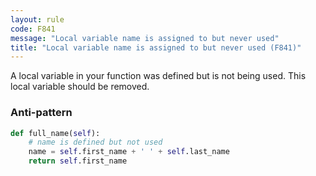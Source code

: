 ```yaml
---
layout: rule
code: F841
message: "Local variable name is assigned to but never used"
title: "Local variable name is assigned to but never used (F841)"
---
```


A local variable in your function was defined but is not being used. This local variable should be removed.

### Anti-pattern

```python
def full_name(self):
    # name is defined but not used
    name = self.first_name + ' ' + self.last_name
    return self.first_name
```

